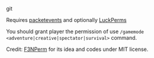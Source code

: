 git

Requires [packetevents](https://github.com/retrooper/packetevents) and optionally [LuckPerms](https://github.com/LuckPerms/LuckPerms)

You should grant player the permission of use `/gamemode <adventure|creative|spectator|survival>` command.

Credit: [F3NPerm](https://github.com/SlimeNexus/F3NPerm) for its idea and codes under MIT license.